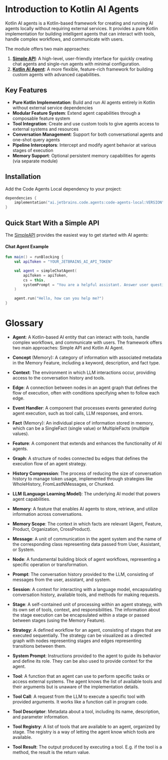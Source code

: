 # Introduction to Kotlin AI Agents

Kotlin AI agents is a Kotlin-based framework for creating and running AI agents locally without requiring external
services. It provides a pure Kotlin implementation for building intelligent agents that can interact with
tools, handle complex workflows, and communicate with users.

The module offers two main approaches:

1. **[Simple API](quickstartSimpleApi)**: A high-level, user-friendly interface for quickly creating chat agents and
   single-run agents with minimal configuration.
2. **[Kotlin AI Agent](quickstartKotlinAgent)**: A more flexible, feature-rich framework for building custom agents with advanced capabilities.

## Key Features

- **Pure Kotlin Implementation**: Build and run AI agents entirely in Kotlin without external service dependencies
- **Modular Feature System**: Extend agent capabilities through a composable feature system
- **Tool Integration**: Create and use custom tools to give agents access to external systems and resources
- **Conversation Management**: Support for both conversational agents and one-shot query agents
- **Pipeline Interceptors**: Intercept and modify agent behavior at various stages of execution
- **Memory Support**: Optional persistent memory capabilities for agents (via separate module)

## Installation

Add the Code Agents Local dependency to your project:

```kotlin
dependencies {
    implementation("ai.jetbrains.code.agents:code-agents-local:VERSION")
}
```

## Quick Start With a Simple API

The [SimpleAPI](quickstartSimpleApi) provides the easiest way to get started with AI agents:

#### Chat Agent Example

```kotlin
fun main() = runBlocking {
    val apiToken = "YOUR_JETBRAINS_AI_API_TOKEN"

    val agent = simpleChatAgent(
        apiToken = apiToken,
        cs = this,
        systemPrompt = "You are a helpful assistant. Answer user questions concisely."
    )

    agent.run("Hello, how can you help me?")
}
```

# Glossary

- **Agent**: A Kotlin-based AI entity that can interact with tools, handle complex workflows, and communicate with
  users. The framework offers two main approaches: Simple API and Kotlin AI Agent.

- **Concept** (Memory): A category of information with associated metadata in the Memory Feature, including a keyword,
  description, and fact type.

- **Context**: The environment in which LLM interactions occur, providing access to the conversation history and
  tools.

- **Edge**: A connection between nodes in an agent graph that defines the flow of execution, often with conditions
  specifying when to follow each edge.

- **Event Handler**: A component that processes events generated during agent execution, such as tool calls, LLM
  responses, and errors.

- **Fact** (Memory): An individual piece of information stored in memory, which can be a SingleFact (single value) or
  MultipleFacts (multiple values).

- **Feature**: A component that extends and enhances the functionality of AI agents.

- **Graph**: A structure of nodes connected bu edges that defines the execution flow of an agent strategy.

- **History Compression**: The process of reducing the size of conversation history to manage token usage, implemented
  through strategies like WholeHistory, FromLastNMessages, or Chunked.

- **LLM (Language Learning Model)**: The underlying AI model that powers agent capabilities.

- **Memory**: A feature that enables AI agents to store, retrieve, and utilize information across
  conversations.

- **Memory Scope**: The context in which facts are relevant (Agent, Feature, Product, Organization, CrossProduct).

- **Message**: A unit of communication in the agent system and the name of the corresponding class representing data
  passed from User, Assistant, or System.

- **Node**: A fundamental building block of agent workflows, representing a specific operation or transformation.

- **Prompt**: The conversation history provided to the LLM, consisting of messages from the user, assistant, and system.

- **Session**: A context for interacting with a language model, encapsulating conversation history, available tools,
  and methods for making requests.

- **Stage**: A self-contained unit of processing within an agent strategy, with its own set of tools, context, and
  responsibilities. The information about the stage execution can be encapsulated within a stage or passed between
  stages (using the Memory Feature).

- **Strategy**: A defined workflow for an agent, consisting of stages that are executed sequentially. The strategy can
  be visualized as a directed graph with nodes representing stages and edges representing transitions between them.

- **System Prompt**: Instructions provided to the agent to guide its behavior and define its role. They can be also used
  to provide context for the agent.

- **Tool**: A function that an agent can use to perform specific tasks or access external systems. The agent knows the
  list of available tools and their arguments but is unaware of the implementation details.

- **Tool Call**: A request from the LLM to execute a specific tool with provided arguments. It works like a function
  call in program code.

- **Tool Descriptor**: Metadata about a tool, including its name, description, and parameter information.

- **Tool Registry**: A list of tools that are available to an agent, organized by stage. The registry is a way of
  letting the agent know which tools are available.

- **Tool Result**: The output produced by executing a tool. E.g. if the tool is a method, the result is the return
  value.